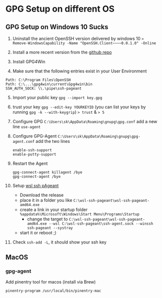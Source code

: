 # GPG Setup on different OS

## GPG Setup on Windows 10 Sucks

1. Uninstall the ancient OpenSSH version delivered by windows 10
   `> Remove-WindowsCapability -Name "OpenSSH.Client~~~~0.0.1.0" -Online`

2. Install a more recent version from the [github repo](https://github.com/PowerShell/Win32-OpenSSH/releases/)

3. Install GPG4Win
4. Make sure that the following entries exist in your User Environment

```
Path: C:\Program Files\OpenSSH
Path: C:\...\gpg4win\current\Gpg4win\bin
SSH_AUTH_SOCK: \\.\pipe\ssh-pageant
```

5. Import your public key `gpg --import key.gpg`

6. trust your key `gpg --edit-key YOURKEYID` (you can list your keys by running `gpg -k --with-keygrip`)
   `> trust` & `> 5`

7. Configure GPG `C:\Users\sk\AppData\Roaming\gnupg\gpg.conf`
   add a new line `use-agent`

8. Configure GPG-Agent `C:\Users\sk\AppData\Roaming\gnupg\gpg-agent.conf`
   add the two lines
   ```
   enable-ssh-support
   enable-putty-support
   ```
9. Restart the Agent

   ```
   gpg-connect-agent killagent /bye
   gpg-connect-agent /bye
   ```

10. Setup [wsl ssh pAgeant](https://github.com/benpye/wsl-ssh-pageant/releases)

    - Download the release
    - place it in a folder you like `C:\wsl-ssh-pageant\wsl-ssh-pageant-amd64.exe`
    - create a link in your startup folder `%appdata%\Microsoft\Windows\Start Menu\Programs\Startup`
      - change the target to `C:\wsl-ssh-pageant\wsl-ssh-pageant-amd64.exe --wsl C:\wsl-ssh-pageant\ssh-agent.sock --winssh ssh-pageant --systray`
    - start it or reboot ;)

11. Check `ssh-add -L`, it should show your ssh key

## MacOS

### gpg-agent

Add pinentry tool for macos (install via Brew)

`pinentry-program /usr/local/bin/pinentry-mac`
